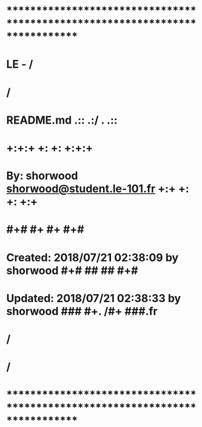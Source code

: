 # **************************************************************************** #
#                                                           LE - /             #
#                                                               /              #
#    README.md                                        .::    .:/ .      .::    #
#                                                  +:+:+   +:    +:  +:+:+     #
#    By: shorwood <shorwood@student.le-101.fr>      +:+   +:    +:    +:+      #
#                                                  #+#   #+    #+    #+#       #
#    Created: 2018/07/21 02:38:09 by shorwood     #+#   ##    ##    #+#        #
#    Updated: 2018/07/21 02:38:33 by shorwood    ###    #+. /#+    ###.fr      #
#                                                          /                   #
#                                                         /                    #
# **************************************************************************** #


